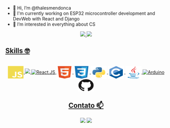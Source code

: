 - 👋 Hi, I’m @thalesmendonca
- 👔 I'm currently working on ESP32 microcontroller development and DevWeb with React and Django
- 👀 I’m interested in everything about CS

<div align="center">
  <a href="https://github.com/thalesmendonca">
  <img height="180em" src="https://github-readme-stats.vercel.app/api?username=thalesmendonca&show_icons=true&theme=dark&include_all_commits=true&count_private=true"/>
  <img height="180em" src="https://github-readme-stats.vercel.app/api/top-langs/?username=thalesmendonca&layout=compact&langs_count=7&theme=dark"/>
</div>
  
  ## Skills 🤓
<div align="center" style="display: inline_block"><br>
  <img align="center" alt="Javascript" height="40" width="50" src="https://raw.githubusercontent.com/devicons/devicon/master/icons/javascript/javascript-plain.svg">
  <img src="https://cdn.jsdelivr.net/gh/devicons/devicon/icons/typescript/typescript-original.svg" />        
  <img align="center" alt="React.JS" height="40" width="50" src="https://cdn.jsdelivr.net/gh/devicons/devicon/icons/react/react-original.svg">
  <img align="center" alt="HTML" height="40" width="50" src="https://raw.githubusercontent.com/devicons/devicon/master/icons/html5/html5-original.svg">
  <img align="center" alt="CSS" height="40" width="50" src="https://raw.githubusercontent.com/devicons/devicon/master/icons/css3/css3-original.svg">
  <img align="center" alt="Python" height="40" width="50" src="https://raw.githubusercontent.com/devicons/devicon/master/icons/python/python-original.svg">
  <img align="center" alt="C" height="40" width="50" src="https://github.com/devicons/devicon/blob/master/icons/c/c-original.svg">
  <img align="center" alt="Java" height="40" width="50" src="https://github.com/devicons/devicon/blob/master/icons/java/java-original.svg">
  <img align="center" alt="Arduino" height="40" width="50" src="https://cdn.jsdelivr.net/gh/devicons/devicon/icons/arduino/arduino-original-wordmark.svg" />
  <img align="center" alt="GitHub" height="40" width="50" src="https://raw.githubusercontent.com/devicons/devicon/master/icons/github/github-original.svg">          
</div>
<div align="center">  
  
  
  
 ## Contato 📫
<div align="center">  
  <a href = "mailto:thalesmendonca@id.uff.br"><img src="https://img.shields.io/badge/-Gmail-%23333?style=for-the-badge&logo=gmail&logoColor=white" target="_blank"></a>
  <a href="https://www.linkedin.com/in/thalesmendonca" target="_blank"><img src="https://img.shields.io/badge/-LinkedIn-%230077B5?style=for-the-badge&logo=linkedin&logoColor=white" target="_blank"></a>
</div>
